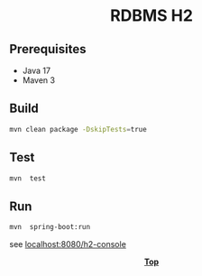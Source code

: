 # <p align="center">RDBMS H2</p>

## Prerequisites

* Java 17
* Maven 3

## Build

```bash
mvn clean package -DskipTests=true
```

## Test

```bash
mvn  test
```

## Run

```bash
mvn  spring-boot:run
```

see [localhost:8080/h2-console](localhost:8080/h2-console)

**<p align="center"> [Top](#RDBMS-H2) </p>**